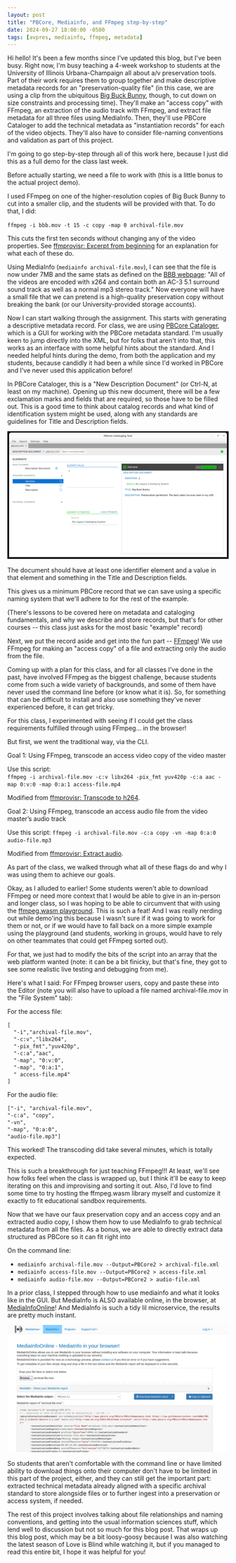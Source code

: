 ```yaml
---
layout: post
title: "PBCore, Mediainfo, and FFmpeg step-by-step"
date: 2024-09-27 18:00:00 -0500
tags: [avpres, mediainfo, ffmpeg, metadata]
---
```


Hi hello! It's been a few months since I've updated this blog, but I've been busy. Right now, I'm busy teaching a 4-week workshop to students at the University of Illinois Urbana-Champaign all about a/v preservation tools. Part of their work requires them to group together and make descriptive metadata records for an "preservation-quality file" (in this case, we are using a clip from the ubiquitous [Big Buck Bunny](https://en.wikipedia.org/wiki/Big_Buck_Bunny), though, to cut down on size constraints and processing time). They'll make an "access copy" with FFmpeg, an extraction of the audio track with FFmpeg, and extract file metadata for all three files using MediaInfo. Then, they'll use PBCore Cataloger to add the technical metadata as "instantiation records" for each of the video objects. They'll also have to consider file-naming conventions and validation as part of this project.

I'm going to go step-by-step through all of this work here, because I just did this as a full demo for the class last week.

Before actually starting, we need a file to work with (this is a little bonus to the actual project demo).

I used FFmpeg on one of the higher-resolution copies of Big Buck Bunny to cut into a smaller clip, and the students will be provided with that. To do that, I did:

`ffmpeg -i bbb.mov -t 15 -c copy -map 0 archival-file.mov`

This cuts the first ten seconds without changing any of the video properties. See [ffmprovisr: Excerpt from beginning](https://amiaopensource.github.io/ffmprovisr/#excerpt_from_start) for an explanation for what each of these do.

Using MediaInfo (`mediainfo archival-file.mov`), I can see that the file is now under 7MB and the same stats as defined on the [BBB webpage](http://bbb3d.renderfarming.net/download.html): "All of the videos are encoded with x264 and contain both an AC-3 5.1 surround sound track as well as a normal mp3 stereo track." Now everyone will have a small file that we can pretend is a high-quality preservation copy without breaking the bank (or our University-provided storage accounts).

Now I can start walking through the assignment. This starts with generating a descriptive metadata record. For class, we are using [PBCore Cataloger](https://pbcore.org/cataloging-tool), which is a GUI for working with the PBCore metadata standard. I'm usually keen to jump directly into the XML, but for folks that aren't into that, this works as an interface with some helpful hints about the standard. And I needed helpful hints during the demo, from both the application and my students, because candidly it had been a while since I'd worked in PBCore and I've never used this application before!

In PBCore Cataloger, this is a "New Description Document" (or Ctrl-N, at least on my machine). Opening up this new document, there will be a few exclamation marks and fields that are required, so those have to be filled out. This is a good time to think about catalog records and what kind of identification system might be used, along with any standards are guidelines for Title and Description fields.

![pbcore cataloger](/images/pbcore-cataloger.jpg)

The document should have at least one identifier element and a value in that element and something in the Title and Description fields.

This gives us a minimum PBCore record that we can save using a specific naming system that we'll adhere to for the rest of the example.

(There's lessons to be covered here on metadata and cataloging fundamentals, and why we describe and store records, but that's for other courses -- this class just asks for the most basic "example" record)

Next, we put the record aside and get into the fun part -- [FFmpeg](https://ffmpeg.org/)! We use FFmpeg for making an "access copy" of a file and extracting only the audio from the file.

Coming up with a plan for this class, and for all classes I've done in the past, have involved FFmpeg as the biggest challenge, because students come from such a wide variety of backgrounds, and some of them have never used the command line before (or know what it is). So, for something that can be difficult to install and also use something they've never experienced before, it can get tricky.

For this class, I experimented with seeing if I could get the class requirements fulfilled through using FFmpeg... in the browser!

But first, we went the traditional way, via the CLI.

Goal 1: Using FFmpeg, transcode an access video copy of the video master

Use this script:  
`ffmpeg -i archival-file.mov -c:v libx264 -pix_fmt yuv420p -c:a aac -map 0:v:0 -map 0:a:1 access-file.mp4`

Modified from [ffmprovisr: Transcode to h264](https://amiaopensource.github.io/ffmprovisr/#transcode_h264).

Goal 2: Using FFmpeg, transcode an access audio file from the video master’s audio track

Use this script: `ffmpeg -i archival-file.mov -c:a copy -vn -map 0:a:0 audio-file.mp3`

Modified from [ffmprovisr: Extract audio](https://amiaopensource.github.io/ffmprovisr/#extract_audio).

As part of the class, we walked through what all of these flags do and why I was using them to achieve our goals. 

Okay, as I alluded to earlier! Some students weren't able to download FFmpeg or need more context that I would be able to give in an in-person and longer class, so I was hoping to be able to circumvent that with using the [ffmpeg.wasm playground](https://ffmpegwasm.netlify.app/playground/). This is such a feat! And I was really nerding out while demo'ing this because I wasn't sure if it was going to work for them or not, or if we would have to fall back on a more simple example using the playground (and students, working in groups, would have to rely on other teammates that could get FFmpeg sorted out).

For that, we just had to modify the bits of the script into an array that the web platform wanted (note: it can be a bit finicky, but that's fine, they got to see some realistic live testing and debugging from me).

Here's what I said: For FFmpeg browser users, copy and paste these into the Editor (note you will also have to upload a file named archival-file.mov in the "File System" tab):

For the access file:
```
[
  "-i","archival-file.mov",
  "-c:v","libx264",
  "-pix_fmt","yuv420p",
  "-c:a","aac",
  "-map", "0:v:0",
  "-map", "0:a:1",
  " access-file.mp4"
]
```

For the audio file:
```
["-i", "archival-file.mov",
"-c:a", "copy",
"-vn",
"-map", "0:a:0",
"audio-file.mp3"]
```

This worked! The transcoding did take several minutes, which is totally expected.

This is such a breakthrough for just teaching FFmpeg!!! At least, we'll see how folks feel when the class is wrapped up, but I think it'll be easy to keep iterating on this and improvising and sorting it out. Also, I'd love to find some time to try hosting the ffmpeg.wasm library myself and customize it exactly to fit educational sandbox requirements.

Now that we have our faux preservation copy and an access copy and an extracted audio copy, I show them how to use MediaInfo to grab technical metadata from all the files. As a bonus, we are able to directly extract data structured as PBCore so it can fit right into 

On the command line:
- `mediainfo archival-file.mov --Output=PBCore2 > archival-file.xml`
- `mediainfo access-file.mov --Output=PBCore2 > access-file.xml`
- `mediainfo audio-file.mov --Output=PBCore2 > audio-file.xml`

In a prior class, I stepped through how to use mediainfo and what it looks like in the GUI. But MediaInfo is ALSO available online, in the browser, at [MediaInfoOnline](https://mediaarea.net/MediaInfoOnline)! And MediaInfo is such a tidy lil microservice, the results are pretty much instant.

![mediainfo online](/images/mediainfoonline.jpg)

So students that aren't comfortable with the command line or have limited ability to download things onto their computer don't have to be limited in this part of the project, either, and they can still get the important part: extracted technical metadata already aligned with a specific archival standard to store alongside files or to further ingest into a preservation or access system, if needed.

The rest of this project involves talking about file relationships and naming conventions, and getting into the usual information sciences stuff, which lend well to discussion but not so much for this blog post. That wraps up this blog post, which may be a bit loosy-goosy because I was also watching the latest season of Love is Blind while watching it, but if you managed to read this entire bit, I hope it was helpful for you!